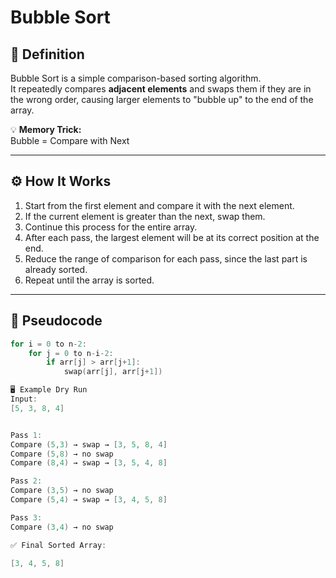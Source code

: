 # Bubble Sort

## 📌 Definition
Bubble Sort is a simple comparison-based sorting algorithm.  
It repeatedly compares **adjacent elements** and swaps them if they are in the wrong order, causing larger elements to "bubble up" to the end of the array.

💡 **Memory Trick:**  
Bubble = Compare with Next


---

## ⚙ How It Works
1. Start from the first element and compare it with the next element.
2. If the current element is greater than the next, swap them.
3. Continue this process for the entire array.
4. After each pass, the largest element will be at its correct position at the end.
5. Reduce the range of comparison for each pass, since the last part is already sorted.
6. Repeat until the array is sorted.

---

## 📝 Pseudocode
```cpp
for i = 0 to n-2:
    for j = 0 to n-i-2:
        if arr[j] > arr[j+1]:
            swap(arr[j], arr[j+1])

🖥 Example Dry Run
Input:
[5, 3, 8, 4]


Pass 1:
Compare (5,3) → swap → [3, 5, 8, 4]
Compare (5,8) → no swap
Compare (8,4) → swap → [3, 5, 4, 8]

Pass 2:
Compare (3,5) → no swap
Compare (5,4) → swap → [3, 4, 5, 8]

Pass 3:
Compare (3,4) → no swap

✅ Final Sorted Array:

[3, 4, 5, 8]